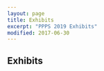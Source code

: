 ```yaml
---
layout: page
title: Exhibits
excerpt: "PPPS 2019 Exhibits"
modified: 2017-06-30
---
```



## Exhibits

